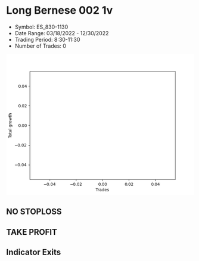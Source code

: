 # Long Bernese 002 1v 
- Symbol: ES_830-1130
- Date Range: 03/18/2022 - 12/30/2022
- Trading Period: 8:30-11:30
- Number of Trades: 0

![Plot](LongBernese0021vES_830-1130.png)
## NO STOPLOSS














## TAKE PROFIT











## Indicator Exits

